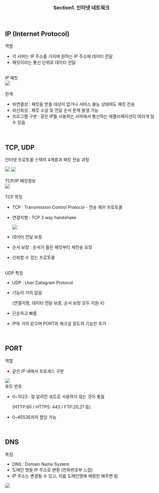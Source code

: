 <div align=center><h3> Section1. 인터넷 네트워크</h3></div>
<br/>

## IP (Internet Protocol)


역할

- 각 서버는 IP 주소를 가지며 원하는 IP 주소에 데이터 전달
- 패킷이라는 통신 단위로 데이터 전달

<br/>
IP 패킷
<br/>
<img src="https://github.com/LAB-2023/LAB_study/assets/110540359/b8684dea-ce2c-44fa-b666-11228373c1cf"/>
<br/>

<br/>
한계

- 비연결성 : 패킷을 받을 대상이 없거나 서비스 불능 상태여도 패킷 전송
- 비신뢰성 : 패킷 소실 및 전달 순서 문제 발생 가능
- 프로그램 구분 : 같은 IP를 사용하는 서버에서 통신하는 애플리케이션이 여러개 일 수 있음
<br/>

## TCP, UDP

인터넷 프로토콜 스택의 4계층과 패킷 전송 과정

<img src="https://github.com/LAB-2023/LAB_study/assets/110540359/20856766-3f03-41ef-a0ef-29b6061bfd16"/>


        
<img src="https://github.com/LAB-2023/LAB_study/assets/110540359/8ef37953-dbdd-49a4-97b2-c72badbf6a1a"/>
<br/>

<br/>
TCP/IP 패킷정보

<br/>
<img src="https://github.com/LAB-2023/LAB_study/assets/110540359/f7db0e78-e6af-4c69-a3e0-0284f5ffee91"/>
<br/>

<br/>
TCP 특징

- TCP : Transmission Control Protocol - 전송 제어 프로토콜
- 연결지향 : TCP 3 way handshake
 
    <img src="https://github.com/LAB-2023/LAB_study/assets/110540359/a56c7a92-11b0-45f4-9c14-49cd18c02796"/>
    
- 데이터 전달 보증
- 순서 보장 : 순서가 틀린 패킷부터 재전송 요청
- 신뢰할 수 있는 프로토콜

<br/>
UDP 특징

- UDP : User Datagram Protocol
- 기능이 거의 없음
    
    (연결지향, 데이터 전달 보증, 순서 보장 모두 지원 X)
    
- 단순하고 빠름
- IP와 거의 같으며 PORT와 체크섬 정도의 기능만 추가
<br/>

## PORT

역할
- 같은 IP 내에서 프로세스 구분
<img src="https://github.com/LAB-2023/LAB_study/assets/110540359/d2701f8f-d22b-4c56-9269-b463b22d6597"/>



<br/>
포트 번호

- 0~1023 : 잘 알려진 포트로 사용하지 않는 것이 좋음
    
    (HTTP:80 / HTTPS: 443 / FTP:20,21 등)
    
- 0~65535까지 할당 가능
<br/>

## DNS


특징

- DNS : Domain Name System
- 도메인 명을 IP 주소로 변환 (전화번호부 느낌)
- IP 주소는 변경될 수 있고, 이를 도메인명에 매핑만 해주면 됨
  
<img src="https://github.com/LAB-2023/LAB_study/assets/110540359/364864cd-760f-4b5a-a41c-6086b72ac981"/>
